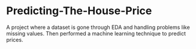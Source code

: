 # Predicting-The-House-Price
A project where a dataset is gone through EDA and handling problems like missing values. Then performed a machine learning technique to predict prices.
